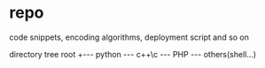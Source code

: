 repo
====

code snippets, encoding algorithms, deployment script and so on

directory tree root +--- python
                     \--- c++\c
                      \--- PHP
                       \--- others(shell...)
